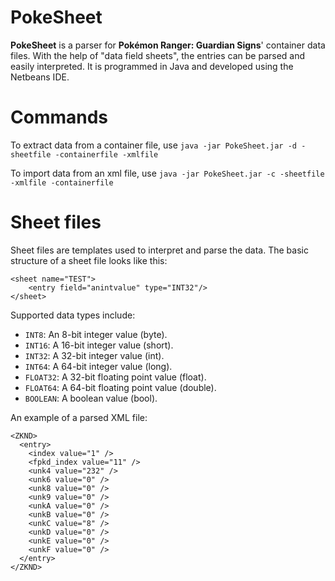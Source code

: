 # PokeSheet
**PokeSheet** is a parser for **Pokémon Ranger: Guardian Signs**' container data files.
With the help of "data field sheets", the entries can be parsed and easily interpreted.
It is programmed in Java and developed using the Netbeans IDE.

# Commands
To extract data from a container file, use ```java -jar PokeSheet.jar -d -sheetfile -containerfile -xmlfile```

To import data from an xml file, use ```java -jar PokeSheet.jar -c -sheetfile -xmlfile -containerfile```

# Sheet files
Sheet files are templates used to interpret and parse the data. The basic structure of a sheet file looks like this:
```
<sheet name="TEST">
	<entry field="anintvalue" type="INT32"/>
</sheet>
```
Supported data types include:
- ```INT8```: An 8-bit integer value (byte).
- ```INT16```: A 16-bit integer value (short).
- ```INT32```: A 32-bit integer value (int).
- ```INT64```: A 64-bit integer value (long).
- ```FLOAT32```: A 32-bit floating point value (float).
- ```FLOAT64```: A 64-bit floating point value (double).
- ```BOOLEAN```: A boolean value (bool).

An example of a parsed XML file:
```
<ZKND>
  <entry>
    <index value="1" />
    <fpkd_index value="11" />
    <unk4 value="232" />
    <unk6 value="0" />
    <unk8 value="0" />
    <unk9 value="0" />
    <unkA value="0" />
    <unkB value="0" />
    <unkC value="8" />
    <unkD value="0" />
    <unkE value="0" />
    <unkF value="0" />
  </entry>
</ZKND>
```
